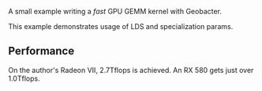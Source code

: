 A small example writing a *fast* GPU GEMM kernel with Geobacter.

This example demonstrates usage of LDS and specialization params.

## Performance

On the author's Radeon VII, 2.7Tflops is achieved. An RX 580 gets just over 1.0Tflops.
